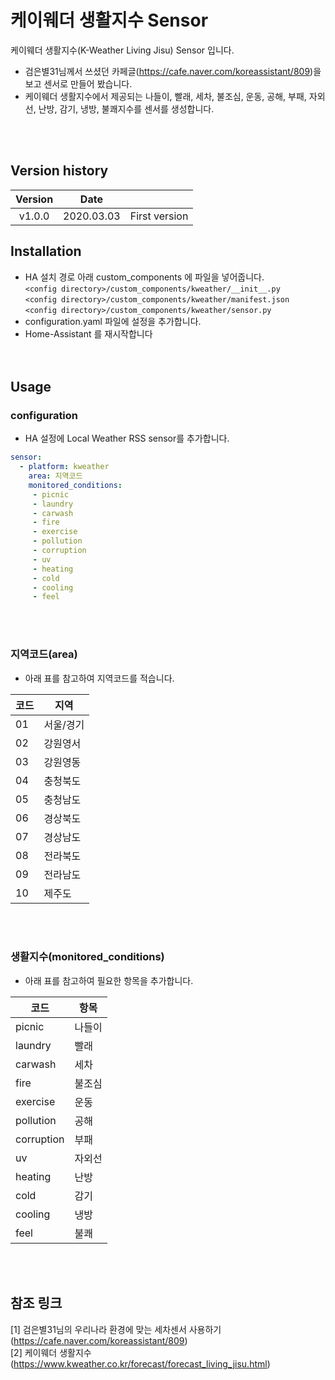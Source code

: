 # 케이웨더 생활지수 Sensor
케이웨더 생활지수(K-Weather Living Jisu) Sensor 입니다.<br>
- 검은별31님께서 쓰셨던 카페글(<https://cafe.naver.com/koreassistant/809>)을 보고 센서로 만들어 봤습니다.
- 케이웨더 생활지수에서 제공되는 나들이, 빨래, 세차, 불조심, 운동, 공해, 부패, 자외선, 난방, 감기, 냉방, 불쾌지수를 센서를 생성합니다.


<br><br>

## Version history
| Version | Date        |               |
| :-----: | :---------: | ------------- |
| v1.0.0    | 2020.03.03  | First version  |

## Installation
- HA 설치 경로 아래 custom_components 에 파일을 넣어줍니다.<br>
  `<config directory>/custom_components/kweather/__init__.py`<br>
  `<config directory>/custom_components/kweather/manifest.json`<br>
  `<config directory>/custom_components/kweather/sensor.py`<br>
- configuration.yaml 파일에 설정을 추가합니다.<br>
- Home-Assistant 를 재시작합니다<br>
<br><br>
## Usage
### configuration
- HA 설정에 Local Weather RSS sensor를 추가합니다.<br>
```yaml
sensor:
  - platform: kweather
    area: 지역코드
    monitored_conditions:
     - picnic
     - laundry
     - carwash
     - fire
     - exercise
     - pollution
     - corruption
     - uv
     - heating
     - cold
     - cooling
     - feel
```
<br><br>
### 지역코드(area)
- 아래 표를 참고하여 지역코드를 적습니다.

|코드|지역|
|--|-------|
|01|서울/경기|
|02|강원영서 |
|03|강원영동 |
|04|충청북도 |
|05|충청남도 |
|06|경상북도 |
|07|경상남도 |
|08|전라북도 |
|09|전라남도 |
|10|제주도|

<br><br>
### 생활지수(monitored_conditions)
- 아래 표를 참고하여 필요한 항목을 추가합니다.

|코드|항목|
|--------|------|
|picnic   |나들이|
|laundry  |빨래| 
|carwash  |세차| 
|fire     |불조심|
|exercise |운동|
|pollution|공해| 
|corruption|부패| 
|uv       |자외선|
|heating  |난방| 
|cold     |감기| 
|cooling  |냉방| 
|feel     |불쾌| 

<br><br>
## 참조 링크
[1] 검은별31님의 우리나라 환경에 맞는 세차센서 사용하기(<https://cafe.naver.com/koreassistant/809>)<br>
[2] 케이웨더 생활지수(<https://www.kweather.co.kr/forecast/forecast_living_jisu.html>)
